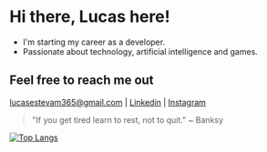 # Hi there, Lucas here!

- I'm starting my career as a developer.
- Passionate about technology, artificial intelligence and games.

## Feel free to reach me out

  <a href="mailto:lucasestevam365@gmail.com">lucasestevam365@gmail.com</a>
| <a href="https://www.linkedin.com/in/lucasenqueiroz/">Linkedin</a> 
| <a href="https://www.instagram.com/que.lucass/">Instagram</a>
<!-- | <a href="https://www.twitter.com/">Twitter</a> -->

> "If you get tired learn to rest, not to quit."
> ~ Banksy

  [![Top Langs](https://github-readme-stats.vercel.app/api/top-langs/?username=Que-Lucas&layout=compact&theme=discord_old_blurple)](https://github.com/anuraghazra/github-readme-stats)